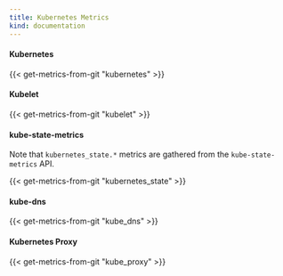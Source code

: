```yaml
---
title: Kubernetes Metrics
kind: documentation
---
```


#### Kubernetes
{{< get-metrics-from-git "kubernetes" >}}

#### Kubelet
{{< get-metrics-from-git "kubelet" >}}

#### kube-state-metrics

Note that `kubernetes_state.*` metrics are gathered from the `kube-state-metrics` API.

{{< get-metrics-from-git "kubernetes_state" >}}

#### kube-dns
{{< get-metrics-from-git "kube_dns" >}}

#### Kubernetes Proxy
{{< get-metrics-from-git "kube_proxy" >}}
